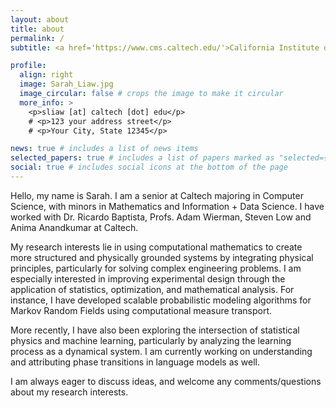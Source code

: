 ```yaml
---
layout: about
title: about
permalink: /
subtitle: <a href='https://www.cms.caltech.edu/'>California Institute of Technology</a>. # Address. Contacts. Moto. Etc.

profile:
  align: right
  image: Sarah_Liaw.jpg
  image_circular: false # crops the image to make it circular
  more_info: >
    <p>sliaw [at] caltech [dot] edu</p>
    # <p>123 your address street</p>
    # <p>Your City, State 12345</p>

news: true # includes a list of news items
selected_papers: true # includes a list of papers marked as "selected={true}"
social: true # includes social icons at the bottom of the page
---
```


Hello, my name is Sarah. I am a senior at Caltech majoring in Computer Science, with minors in Mathematics and Information + Data Science. I have worked with Dr. Ricardo Baptista, Profs. Adam Wierman, Steven Low and Anima Anandkumar at Caltech.

My research interests lie in using computational mathematics to create more structured and physically grounded systems by integrating physical principles, particularly for solving complex engineering problems. I am especially interested in improving experimental design through the application of statistics, optimization, and mathematical analysis. For instance, I have developed scalable probabilistic modeling algorithms for Markov Random Fields using computational measure transport.

More recently, I have also been exploring the intersection of statistical physics and machine learning, particularly by analyzing the learning process as a dynamical system. I am currently working on understanding and attributing phase transitions in language models as well.

I am always eager to discuss ideas, and welcome any comments/questions about my research interests.


<!-- 

Write your biography here. Tell the world about yourself. Link to your favorite [subreddit](http://reddit.com). You can put a picture in, too. The code is already in, just name your picture `prof_pic.jpg` and put it in the `img/` folder.

Put your address / P.O. box / other info right below your picture. You can also disable any of these elements by editing `profile` property of the YAML header of your `_pages/about.md`. Edit `_bibliography/papers.bib` and Jekyll will render your [publications page](/al-folio/publications/) automatically.

Link to your social media connections, too. This theme is set up to use [Font Awesome icons](https://fontawesome.com/) and [Academicons](https://jpswalsh.github.io/academicons/), like the ones below. Add your Facebook, Twitter, LinkedIn, Google Scholar, or just disable all of them. -->

